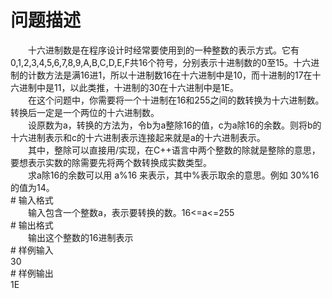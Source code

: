 <div id="pcont1" style="margin-top:20px; display:block;">

# 问题描述

<div class="pdcont">　　十六进制数是在程序设计时经常要使用到的一种整数的表示方式。它有0,1,2,3,4,5,6,7,8,9,A,B,C,D,E,F共16个符号，分别表示十进制数的0至15。十六进制的计数方法是满16进1，所以十进制数16在十六进制中是10，而十进制的17在十六进制中是11，以此类推，十进制的30在十六进制中是1E。<br/>
　　在这个问题中，你需要将一个十进制在16和255之间的数转换为十六进制数。转换后一定是一个两位的十六进制数。<br/>
　　设原数为a，转换的方法为，令b为a整除16的值，c为a除16的余数。则将b的十六进制表示和c的十六进制表示连接起来就是a的十六进制表示。<br/>
　　其中，整除可以直接用/实现，在C++语言中两个整数的除就是整除的意思，要想表示实数的除需要先将两个数转换成实数类型。<br/>
　　求a除16的余数可以用 a%16 来表示，其中%表示取余的意思。例如 30%16的值为14。</div>
# 输入格式

<div class="pdcont">　　输入包含一个整数a，表示要转换的数。16&lt;=a&lt;=255</div>
# 输出格式

<div class="pdcont">　　输出这个整数的16进制表示</div>
# 样例输入

<div class="pddata">30</div>
# 样例输出

<div class="pddata">1E</div>

</div>